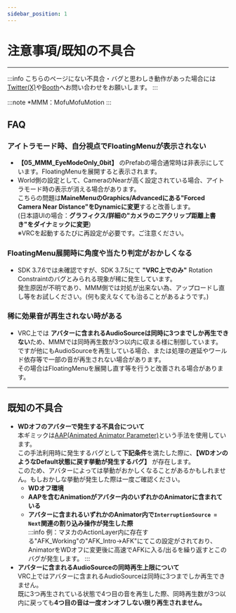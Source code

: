 ```yaml
---
sidebar_position: 1
---
```


# 注意事項/既知の不具合
----
:::info
こちらのページにない不具合・バグと思わしき動作があった場合には  
[Twitter(X)](https://x.com/Tukumomi_VR)や[Booth](https://momiji-maples.booth.pm/)へお問い合わせをお願いします。
:::

:::note
*MMM：MofuMofuMotion
:::

## FAQ
### アイトラモード時、自分視点でFloatingMenuが表示されない
- **【05_MMM_EyeModeOnly_0bit】** のPrefabの場合通常時は非表示にしています。FloatingMenuを展開すると表示されます。  
- World側の設定として、CameraのNearが高く設定されている場合、アイトラモード時の表示が消える場合があります。  
こちらの問題は**MaineMenuのGraphics/Advancedにある"Forced Camera Near Distance"をDynamicに変更**すると改善します。  
(日本語UIの場合：**グラフィクス/詳細の"カメラのニアクリップ距離上書き"をダイナミックに変更**)  
※VRCを起動するたびに再設定が必要です。ご注意ください。  

### FloatingMenu展開時に角度や当たり判定がおかしくなる
- SDK 3.7.6では未確認ですが、SDK 3.7.5にて **"VRC上でのみ"** Rotation Constraintのバグとみられる現象が稀に発生しています。  
発生原因が不明であり、MMM側では対処が出来ない為、アップロードし直し等をお試しください。(何も変えなくても治ることがあるようです。)

### 稀に効果音が再生されない時がある
- VRC上では **アバターに含まれるAudioSourceは同時に3つまでしか再生できない**ため、MMMでは同時再生数が3つ以内に収まる様に制御しています。  
ですが他にもAudioSourceを再生している場合、または処理の遅延やワールド依存等で一部の音が再生されない場合があります。  
その場合はFloatingMenuを展開し直す等を行うと改善される場合があります。
----
## 既知の不具合
- **WDオフのアバターで発生する不具合について**  
本ギミックは[AAP(Animated Animator Parameter)](https://vrc.school/docs/Other/AAPs/)という手法を使用しています。  
この手法利用時に発生するバグとして**下記条件**を満たした際に、**【WDオンのようなDefault状態に戻す挙動が発生するバグ】** が存在します。  
このため、アバターによっては挙動がおかしくなることがあるかもしれません。もしおかしな挙動が発生した際は一度ご確認ください。
    - **WDオフ環境**
    - **AAPを含むAnimationがアバター内のいずれかのAnimatorに含まれている** 
    - **アバターに含まれるいずれかのAnimator内で```InterruptionSource = Next```関連の割り込み操作が発生した際**    
:::info
例：マヌカのActionLayer内に存在する"AFK_Working"の"AFK_Intro→AFK"にてこの設定がされており、AnimatorをWDオフに変更後に高速でAFKに入る/出るを繰り返すとこのバグが発生します。
:::
　　　　
- **アバターに含まれるAudioSourceの同時再生上限について**  
VRC上ではアバターに含まれるAudioSourceは同時に3つまでしか再生できません。  
既に3つ再生されている状態で4つ目の音を再生した際、同時再生数が3つ以内に戻っても**4つ目の音は一度オンオフしない限り再生されません。**  